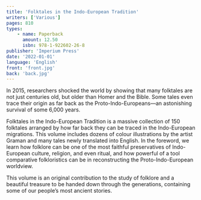```yaml
---
title: 'Folktales in the Indo-European Tradition'
writers: ['Various']
pages: 810
types:
    - name: Paperback
      amount: 12.50
      isbn: 978-1-922602-26-8
publisher: 'Imperium Press'
date: '2022-01-01'
language: 'English'
front: 'front.jpg'
back: 'back.jpg'
---
```


In 2015, researchers shocked the world by showing that many folktales are not just centuries old, but older than Homer and the Bible. Some tales even trace their origin as far back as the Proto-Indo-Europeans—an astonishing survival of some 6,000 years.

Folktales in the Indo-European Tradition is a massive collection of 150 folktales arranged by how far back they can be traced in the Indo-European migrations. This volume includes dozens of colour illustrations by the artist Graman and many tales newly translated into English. In the foreword, we learn how folklore can be one of the most faithful preservatives of Indo-European culture, religion, and even ritual, and how powerful of a tool comparative folkloristics can be in reconstructing the Proto-Indo-European worldview.

This volume is an original contribution to the study of folklore and a beautiful treasure to be handed down through the generations, containing some of our people’s most ancient stories.

